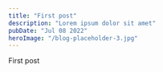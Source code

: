 ```yaml
---
title: "First post"
description: "Lorem ipsum dolor sit amet"
pubDate: "Jul 08 2022"
heroImage: "/blog-placeholder-3.jpg"
---
```


First post